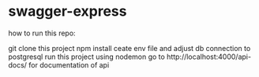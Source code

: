 # swagger-express

how to run this repo:

git clone this project
npm install
ceate env file and adjust db connection to postgresql
run this project using nodemon
go to http://localhost:4000/api-docs/ for documentation of api
